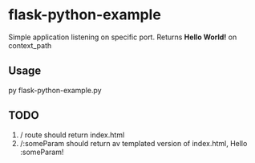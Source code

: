 # flask-python-example
Simple application listening on specific port. 
Returns **Hello World!** on context_path

## Usage
py flask-python-example.py

## TODO
1. / route should return index.html
2. /:someParam should return av templated version of index.html, Hello :someParam!